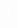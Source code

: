 <style>
    #canvas {
        margin: 0;
        border: 1px solid white;
    }
</style>
<canvas id="canvas"></canvas>
<script>
    // Create empty canvas
    let canvas = document.getElementById('canvas');
    let c = canvas.getContext('2d');
    // Set the canvas dimensions
    canvas.width = 650;
    canvas.height = 400;
    // Set gravity value
    let gravity = 1.5;
    // Define the Player class
    class Player {
        constructor() {
            // Initial position and velocity of the player
            this.position = {
                x: 100,
                y: 200
            };
            this.velocity = {
                x: 0,
                y: 0
            };
            // Dimensions of the player
            this.width = 30;
            this.height = 30;
        }
        // Method to draw the player on the canvas
        draw() {
            c.fillStyle = 'red';
            c.fillRect(this.position.x, this.position.y, this.width, this.height);
        }
        // Method to update the player position and velocity
        update() {
            this.draw();
            this.position.y += this.velocity.y;
            this.position.x += this.velocity.x;
            // Apply gravity if player is not at the bottom
            if (this.position.y + this.height + this.velocity.y <= canvas.height)
                this.velocity.y += gravity;
            else
                this.velocity.y = 0;
        }
    }
    // Define the Platform class
    class Platform {
        constructor(image) {
            // Initial position of the platform
            this.position = {
                x: 0,
                y: 300
            }
            this.image = image;
            this.width = 650;
            this.height = 100;
        }
        // Method to draw the platform on the canvas
        draw() {
            c.drawImage(this.image, this.position.x, this.position.y, this.width, this.height);
        }
    }
    // Define the Tube class
    class Tube {
        constructor(image) {
            // Initial position of the tube
            this.position = {
                x: 500,
                y: 180
            }
            this.image = image;
            this.width = 100;
            this.height = 120;
        }
        // Method to draw the tube on the canvas
        draw() {
            c.drawImage(this.image, this.position.x, this.position.y, this.width, this.height);
        }
    }
    // Define the BlockObject class
    class BlockObject {
        constructor(image) {
            // Initial position of the block object
            this.position = {
                x: 200,
                y: 100
            };
            this.image = image;
            this.width = 158;
            this.height = 79;
        }
        // Method to draw the block object on the canvas
        draw() {
            c.drawImage(this.image, this.position.x, this.position.y);
        }
    }
    //--
    // NEW CODE - CREATE GENERICOBJECT CLASS FOR THE BACKGROUND IMAGES
    //--
    class GenericObject {
        constructor({ x, y, image }) {
            this.position = {
                x,
                y
            };
            this.image = image;
            this.width = 760;
            this.height = 82;
        }
        // Method to draw the generic object on the canvas
        draw() {
            c.drawImage(this.image, this.position.x, this.position.y);
        }
    }
    // Load image sources
    let image = new Image();
    let imageTube = new Image();
    let imageBlock = new Image();
    //--
    // NEW CODE - ADD IMAGES FOR BACKGROUND
    //--
    let imageBackground = new Image();
    let imageHills = new Image();
    image.src = 'https://samayass.github.io/samayaCSA/images/platform.png';
    imageTube.src = 'https://samayass.github.io/samayaCSA/images/tube.png';
    imageBlock.src = 'https://samayass.github.io/samayaCSA/images/box.png';
    //--
    // NEW CODE - IMAGE URLS FOR BACKGROUND IMAGES
    //--
    imageBackground.src = 'https://samayass.github.io/samayaCSA/images/background.png';
    imageHills.src = 'https://samayass.github.io/samayaCSA/images/hills.png';
    // Create instances of platform, tube, block object, and generic objects
    let platform = new Platform(image);
    let tube = new Tube(imageTube);
    let blockObject = new BlockObject(imageBlock);
    //--
    // NEW CODE - CREATE ARRAY FOR GENERIC OBJECTS THEN ADD THE HILLS AND BACKGROUND
    //--
    let genericObjects = [
        new GenericObject({
            x:0, y:0, image: imageBackground
        }),
        new GenericObject({
            x:0, y:70, image: imageHills
        }),
    ];
    player = new Player();
    // Define keys and their states
    let keys = {
        right: {
            pressed: false
        },
        left: {
            pressed: false
        }
    };
    // Animation loop
    function animate() {
        requestAnimationFrame(animate);
        c.clearRect(0, 0, canvas.width, canvas.height);
        //--
        // NEW CODE - DRAW GENERIC OBJECTS WITH FOR EACH LOOP
        //--
        genericObjects.forEach(genericObject => {
            genericObject.draw()
        });
        // Draw platform, player, tube, and block object
        platform.draw();
        player.update();
        tube.draw();
        blockObject.draw();
        // Handle collisions and interactions
        // Handle collision between player and block object
        if (
            player.position.y + player.height <= blockObject.position.y &&
            player.position.y + player.height + player.velocity.y >= blockObject.position.y &&
            player.position.x + player.width >= blockObject.position.x &&
            player.position.x <= blockObject.position.x + blockObject.width
        )
        {
            player.velocity.y = 0;
        }
        // Handle collision between player and platform
        if (
            player.position.y + player.height <= platform.position.y &&
            player.position.y + player.height + player.velocity.y >= platform.position.y &&
            player.position.x + player.width >= platform.position.x &&
            player.position.x <= platform.position.x + platform.width
        )
        {
            player.velocity.y = 0;
        }
        // Handle interaction with tube
        if (
            player.position.y + player.height <= tube.position.y &&
            player.position.y + player.height + player.velocity.y >= tube.position.y &&
            player.position.x + player.width >= tube.position.x &&
            player.position.x <= tube.position.x + tube.width
        ) {
            player.velocity.y = 0;
            player.position.y += 0.1;
            player.velocity.y = 0.0001;
            gravity = 0.2;
        }
        // Adjust gravity after leaving the tube
        if (player.position.y + player.height == tube.position.y + tube.height ||
            player.position.y + player.height <= tube.position.y ||
            player.position.x + player.width <= tube.position.x ||
            player.position.x >= tube.position.x + tube.width) {
                gravity = 1.5;
            }
        // Handle collision with tube sides
        if (
            player.position.x + player.width<= tube.position.x &&
            player.position.x + player.width + player.velocity.x >= tube.position.x &&
            player.position.y + player.height >= tube.position.y &&
            player.position.y <= tube.position.y + tube.height
        )
        {
            player.velocity.x = 0;
        }
        if (
            player.position.x >= tube.position.x + tube.width &&
            player.position.x + player.velocity.x <= tube.position.x + tube.width &&
            player.position.y + player.height >= tube.position.y &&
            player.position.y <= tube.position.y + tube.height
        )
        {
            player.velocity.x = 0;
        }
        if (
            player.position.x >= tube.position.x &&
            player.position.x + player.velocity.x <= tube.position.x &&
            player.position.y + player.height >= tube.position.y &&
            player.position.y <= tube.position.y + tube.height
        )
        {
            player.velocity.x = 0;
        }
        if (
            player.position.x + player.width <= tube.position.x + tube.width &&
            player.position.x + player.width + player.velocity.x >= tube.position.x + tube.width &&
            player.position.y + player.height >= tube.position.y &&
            player.position.y <= tube.position.y + tube.height
        )
        {
            player.velocity.x = 0;
        }
        // Move the player horizontally and adjust other objects
        if (keys.right.pressed && player.position.x < 400) {
            player.velocity.x = 15;
        }
        else if (keys.left.pressed && player.position.x > 100) {
            player.velocity.x = -15;
        }
        //--
        // NEW CODE - PARALLAX SCROLLING EFFECT (MAKE THE BACKGROUND MOVE TO CREATE ILLUSION OF PLAYER MOVING)
        //--
        else {
            player.velocity.x = 0;
            if (keys.right.pressed && !keys.left.pressed) {
                platform.position.x -= 15;
                tube.position.x -= 15;
                blockObject.position.x -= 15;
                // make the background move slower for a cooler effect
                genericObjects.forEach(genericObject => {
                    genericObject.position.x -= 5;
                });
            }
            else if (keys.left.pressed && !keys.right.pressed) {
                platform.position.x += 15;
                tube.position.x += 15;
                blockObject.position.x += 15;
                genericObjects.forEach(genericObject => {
                    genericObject.position.x += 5;
                });
            }
        }
    }
    // Start the animation loop
    animate();
    // Event listener for key presses
    addEventListener('keydown', ({ keyCode }) => {
        switch (keyCode) {
            case 65:
                console.log('left');
                keys.left.pressed = true;
                break;
            case 83:
                console.log('down');
                break;
            case 68:
                console.log('right');
                keys.right.pressed = true;
                break;
            case 87:
                console.log('up');
                player.velocity.y -= 20;
                break;
        }
    });
    // Event listener for key releases
    addEventListener('keyup', ({ keyCode }) => {
        switch (keyCode) {
            case 65:
                console.log('left');
                keys.left.pressed = false;
                break;
            case 83:
                console.log('down');
                break;
            case 68:
                console.log('right');
                keys.right.pressed = false;
                break;
            case 87:
                console.log('up');
                player.velocity.y = -20;
                break;
        }
    });
</script>